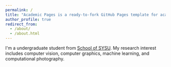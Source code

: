 ```yaml
---
permalink: /
title: "Academic Pages is a ready-to-fork GitHub Pages template for academic personal websites"
author_profile: true
redirect_from: 
  - /about/
  - /about.html
---
```


I'm a undergraduate student from [School of SYSU](https://www.sysu.edu.cn/). My research interest includes computer vision, computer graphics, machine learning, and computational photography.



